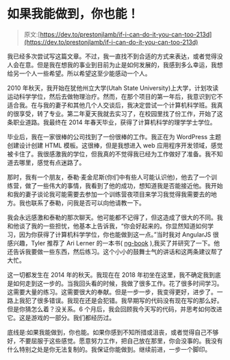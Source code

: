 # 如果我能做到，你也能！

> 原文:[https://dev.to/prestonjlamb/if-i-can-do-it-you-can-too-213d](https://dev.to/prestonjlamb/if-i-can-do-it-you-can-too-213d)

我已经多次尝试写这篇文章。不过，我一直找不到合适的方式来表达，或者觉得没人会在意。但是我在想我的事业到目前为止是如何发展的，我感到多么幸运，我想给另一个人一些希望。所以希望这至少能感动一个人。

2010 年秋天，我开始在犹他州立大学(Utah State University)上大学，计划攻读运动科学学位，然后去做物理治疗。然而，在那个项目的第一年后，我意识到它不适合我。在与我的妻子和其他几个人交谈后，我决定尝试一个计算机科学班。我真的很享受，转了专业。第二年夏天我就去实习了，在校园里找了份工作，开始了这条职业道路。我最终在 2014 年春天毕业，获得了计算机科学的理学学士学位。

毕业后，我在一家很棒的公司找到了一份很棒的工作。我正在为 WordPress 主题创建设计创建 HTML 模板。这很棒，但是我想进入 web 应用程序开发领域，感觉被卡住了。我很感激我的学位，但我真的不觉得我已经为工作做好了准备。我不知道去哪里，感觉有点迷路了。

那时，我有一个朋友，泰勒·麦金尼斯(你们中有些人可能认识他)，他去了一个训练营，做了一些伟大的事情，我看到了他的成功，想知道我是否能接近他。我开始和我的妻子谈论我可能需要去参加一个训练营夜项目来学习我觉得我需要去的地方。我也联系了泰勒，问我是否可以向他请教一下。

我会永远感激和泰勒的那次聊天。他可能都不记得了，但这造成了很大的不同。我和他谈了我的一些担忧，他基本上告诉我，“你会好起来的。你显然知道如何学习，因为你获得了计算机科学学位，你也能做到这一点。”当时我对 AngularJS 很感兴趣，Tyler 推荐了 Ari Lerner 的一本书( [ng-book](https://www.ng-book.com/) ),我买了并研究了一下。他还告诉我要做一些东西，然后练习。这个小小的鼓舞士气的讲话和这两条建议帮了大忙。

这一切都发生在 2014 年的秋天。我现在在 2018 年初坐在这里，我不确定我到底是如何走到这一步的。当我回头看的时候，我做了很多工作。花了很多时间学习。这需要大量的练习。这需要很大的奉献。但是一步一步，我变得更好，进步了。一路上我犯了很多错误。我现在还是会犯错。我早期写的代码没有现在写的那么好。但是你猜怎么着？没关系。6 个月后，我会回顾我今天写的代码，并思考如何改进它。这是游戏的一部分。我们都经历过。

底线是:如果我能做到，你也能。如果你感到不知所措或沮丧，或者觉得自己不够好，不要屈服于这些感觉。愿意努力工作，把自己放在那里，你会没事的。我没有什么特别之处是你无法复制的。我保证你能做到。继续前进，一步一个脚印。